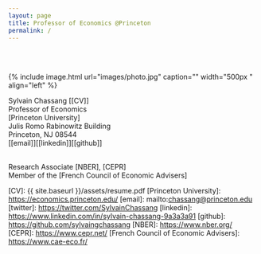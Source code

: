 ```yaml
---
layout: page
title: Professor of Economics @Princeton
permalink: /
---
```

<br> <br>

{% include image.html url="images/photo.jpg" caption="" width="500px
" align="left" %}


Sylvain Chassang [[CV]]<br />
Professor of Economics <br />
[Princeton University] <br />
Julis Romo Rabinowitz Building<br /> 
Princeton, NJ 08544<br />
[[email]][[linkedin]][[github]] <br /> <br />

Research Associate [NBER], [CEPR] <br />
Member of the [French Council of Economic Advisers]


[CV]: {{ site.baseurl }}/assets/resume.pdf
[Princeton University]: https://economics.princeton.edu/
[email]: mailto:chassang@princeton.edu
[twitter]: https://twitter.com/SylvainChassang
[linkedin]: https://www.linkedin.com/in/sylvain-chassang-9a3a3a91
[github]: https://github.com/sylvaingchassang
[NBER]: https://www.nber.org/
[CEPR]: https://www.cepr.net/
[French Council of Economic Advisers]: https://www.cae-eco.fr/